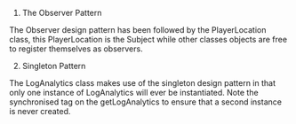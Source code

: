 
1) The Observer Pattern

The Observer design pattern has been followed by the PlayerLocation 
class, this PlayerLocation is the Subject while other classes objects
are free to register themselves as observers. 

2) Singleton Pattern

The LogAnalytics class makes use of the singleton design pattern in 
that only one instance of LogAnalytics will ever be instantiated.
Note the synchronised tag on the getLogAnalytics to ensure that a second
instance is never created.